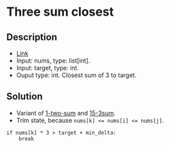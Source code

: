 # Three sum closest

## Description

* [Link](https://leetcode.com/problems/3sum-closest/)
* Input: nums, type: list[int].
* Input: target, type: int.
* Ouput type: int. Closest sum of 3 to target.

## Solution

* Variant of [1-two-sum](../1-two-sum) and [15-3sum](../15-3sum).
* Trim state, because `nums[k] <= nums[i] <= nums[j]`.

```
if nums[k] * 3 > target + min_delta:
    break
```
